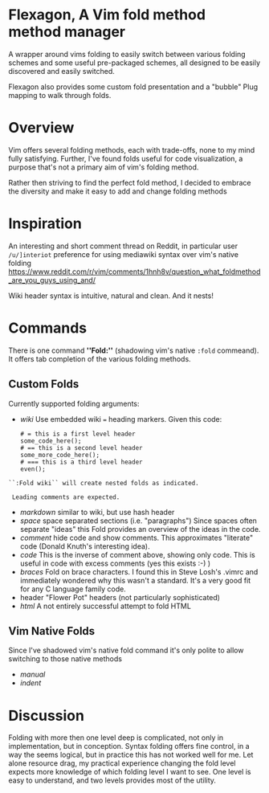 # Flexagon, A Vim fold method method manager

A wrapper around vims folding to easily switch between various folding schemes 
and some useful pre-packaged schemes, all designed to be easily discovered and 
easily switched.

Flexagon also provides some custom fold presentation and a "bubble" Plug 
mapping to walk through folds.

# Overview

Vim offers several folding methods, each with trade-offs, none to my mind fully 
satisfying. Further, I've found folds useful for code visualization, a purpose 
that's not a primary aim of vim's folding method.

Rather then striving to find the perfect fold method, I decided to embrace the 
diversity and make it easy to add and change folding methods

# Inspiration

An interesting and short comment thread on Reddit, in particular user 
``/u/]interiot`` preference for using mediawiki syntax over vim's native 
folding
https://www.reddit.com/r/vim/comments/1hnh8v/question_what_foldmethod_are_you_guys_using_and/

Wiki header syntax is intuitive, natural and clean. And it nests!

# Commands

There is one command **''Fold:''** (shadowing vim's native ``:fold`` commeand). 
It offers tab completion of the various folding methods.


## Custom Folds

Currently supported folding arguments:

   * *wiki* Use embedded wiki ``=`` heading markers. Given this code:

         # = this is a first level header
         some_code_here();
         # == this is a second level header
         some_more_code_here();
         # === this is a third level header
         even();

    ``:Fold wiki`` will create nested folds as indicated.
    
     Leading comments are expected.
     
   * *markdown* similar to wiki, but use hash header
   * *space* space separated sections (i.e. "paragraphs")
     Since spaces often separate "ideas" this Fold provides an overview of the 
     ideas in the code.
   * *comment* hide code and show comments. This approximates "literate" code 
     (Donald Knuth's interesting idea). 
   * *code* This is the inverse of comment above, showing only code. This is 
     useful in code with excess comments (yes this exists :-) )
   * *braces* Fold on brace characters. I found this in Steve Losh's .vimrc and 
     immediately wondered why this wasn't a standard. It's a very good fit for 
     any C language family code.
   * header "Flower Pot" headers (not particularly sophisticated)
   * *html* A not entirely successful attempt to fold HTML
   ## Vim Native Folds
   Since I've shadowed vim's native fold command it's only polite to allow 
   switching to those native methods
   * *manual*
   * *indent*


# Discussion

Folding with more then one level deep is complicated, not only in 
implementation, but in conception. Syntax folding offers fine control, in a way 
the seems logical, but in practice this has not worked well for me. Let alone 
resource drag, my practical experience changing the fold level expects more 
knowledge of which folding level I want to see. One level is easy to 
understand, and two levels provides most of the utility.

